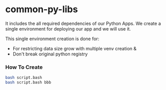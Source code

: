 # common-py-libs

It includes the all required dependencies of our Python Apps.
We create a single environment for deploying our app and we will use it.

This single environment creation is done for:

- For restricting data size grow with multiple venv creation &
- Don't break original python registry

### How To Create

```bash
bash script.bash
bash script.bash bbb
```